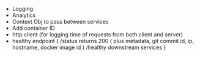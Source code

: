 - Logging
- Analytics
- Context Obj to pass between services
- Add container ID
- http client (for logging time of requests from both client and server)
- healthy endpoint {
  /status returns 200 ( plus metadata, git commit id, ip, hostname, docker image id )
  /healthy downstream services
}
